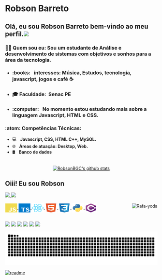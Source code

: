 # Robson Barreto
<h2> Olá, eu sou <strong>Robson Barreto</strong> bem-vindo ao meu perfil.<img src="https://i.pinimg.com/originals/5a/34/4a/5a344a7d5b5df196eb1822d8dbb60d4c.gif" width="50px">

 <h3> 👨‍💼 <strong>Quem sou eu:</strong> Sou um estudante de Análise e desenvolvimento de sistemas com objetivos e sonhos para a área da tecnologia.</h3>

- <h3>:books: &nbsp; <strong>interesses: Música, Estudos, tecnologia, javascript, jogos e café ☕</strong><h3/>
- <h3> 🎓 Faculdade:&nbsp; <strong>Senac PE</strong> <h3/>
- <h3>:computer: &nbsp; <strong>No momento estou estudando mais sobre a linguagem Javascript, HTML e CSS.</strong><h3/>

<h3>:atom: Competências Técnicas: </h3>

- 💻 &nbsp; <strong>Javascript, CSS, HTML C++, MySQL.</strong>
- 🌐 &nbsp; <strong>Áreas de atuação: Desktop, Web.</strong>
- 🛢 &nbsp; <strong>Banco de dados</strong>
</br>
<div align="center">
<a href="https://github-readme-stats.anuraghazra1.vercel.app/api?username=Duduxs"><img src="https://github-readme-stats.anuraghazra1.vercel.app/api?username=RobsonBGC&show_icons=true&include_all_commits=true&theme=radical" alt="RobsonBGC's github stats"/>
</a>
</div>




<!---
RobsonBGC/RobsonBGC is a ✨ special ✨ repository because its `README.md` (this file) appears on your GitHub profile.
You can click the Preview link to take a look at your changes.
--->
## Oiii! Eu sou Robson
 <div>
  <a href="https://github.com/rafaballerini">
  <img height="180em" src="https://github-readme-stats.vercel.app/api?username=rafaballerini&show_icons=true&theme=dracula&include_all_commits=true&count_private=true"/>
  <img height="180em" src="https://github-readme-stats.vercel.app/api/top-langs/?username=rafaballerini&layout=compact&langs_count=16&theme=dracula"/>
</div>
<div style="display: inline_block"><br>
  <img align="center" alt="Rafa-Js" height="30" width="40" src="https://raw.githubusercontent.com/devicons/devicon/master/icons/javascript/javascript-plain.svg">
  <img align="center" alt="Rafa-Ts" height="30" width="40" src="https://raw.githubusercontent.com/devicons/devicon/master/icons/typescript/typescript-plain.svg">
  <img align="center" alt="Rafa-React" height="30" width="40" src="https://raw.githubusercontent.com/devicons/devicon/master/icons/react/react-original.svg">
  <img align="center" alt="Rafa-HTML" height="30" width="40" src="https://raw.githubusercontent.com/devicons/devicon/master/icons/html5/html5-original.svg">
  <img align="center" alt="Rafa-CSS" height="30" width="40" src="https://raw.githubusercontent.com/devicons/devicon/master/icons/css3/css3-original.svg">
  <img align="center" alt="Rafa-Python" height="30" width="40" src="https://raw.githubusercontent.com/devicons/devicon/master/icons/python/python-original.svg">
  <img align="center" alt="Rafa-Csharp" height="30" width="40" src="https://raw.githubusercontent.com/devicons/devicon/master/icons/csharp/csharp-original.svg">
  <img align="right" alt="Rafa-yoda" src="https://cdn.discordapp.com/attachments/795358919417397249/825430589581688872/hi.gif">
</div>
  
  ##
 
<div> 
  <a href="https://www.youtube.com/channel/UC_-uuuZbY0AAt9CViNzvc-Q" target="_blank"><img src="https://img.shields.io/badge/YouTube-FF0000?style=for-the-badge&logo=youtube&logoColor=white" target="_blank"></a>
  <a href="https://instagram.com/rafaballerini" target="_blank"><img src="https://img.shields.io/badge/-Instagram-%23E4405F?style=for-the-badge&logo=instagram&logoColor=white" target="_blank"></a>
 	<a href="https://www.twitch.tv/rafaballerinii" target="_blank"><img src="https://img.shields.io/badge/Twitch-9146FF?style=for-the-badge&logo=twitch&logoColor=white" target="_blank"></a>
 <a href="https://discord.gg/G9GPg5SA75" target="_blank"><img src="https://img.shields.io/badge/Discord-7289DA?style=for-the-badge&logo=discord&logoColor=white" target="_blank"></a> 
  <a href = "mailto:contato@rafaballerini.tech"><img src="https://img.shields.io/badge/-Gmail-%23333?style=for-the-badge&logo=gmail&logoColor=white" target="_blank"></a>
  <a href="https://www.linkedin.com/in/rafaella-ballerini-45875016a" target="_blank"><img src="https://img.shields.io/badge/-LinkedIn-%230077B5?style=for-the-badge&logo=linkedin&logoColor=white" target="_blank"></a> 
 
  ![Snake animation](https://github.com/RobsonBGC/RobsonBGC/blob/output/github-contribution-grid-snake.svg)



 [![readme](https://github-readme-stats.vercel.app/api/pin/?username=RobsonBGC&repo=RobsonBGC&theme=react)](https://github.com/RobsonBGC/RobsonBGC)
</div>
